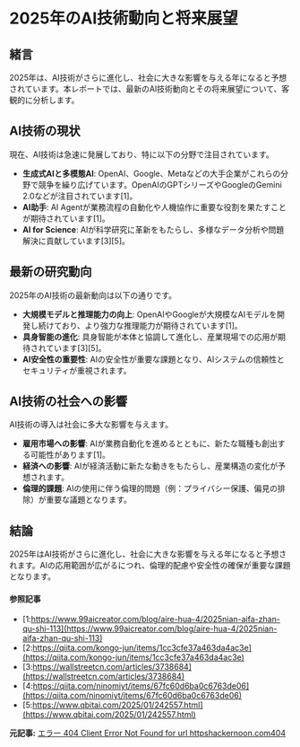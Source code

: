# 2025年のAI技術動向と将来展望

## 緒言

2025年は、AI技術がさらに進化し、社会に大きな影響を与える年になると予想されています。本レポートでは、最新のAI技術動向とその将来展望について、客観的に分析します。

## AI技術の現状

現在、AI技術は急速に発展しており、特に以下の分野で注目されています。

- **生成式AIと多模態AI**: OpenAI、Google、Metaなどの大手企業がこれらの分野で競争を繰り広げています。OpenAIのGPTシリーズやGoogleのGemini 2.0などが注目されています[1]。
- **AI助手**: AI Agentが業務流程の自動化や人機協作に重要な役割を果たすことが期待されています[1]。
- **AI for Science**: AIが科学研究に革新をもたらし、多様なデータ分析や問題解決に貢献しています[3][5]。

## 最新の研究動向

2025年のAI技術の最新動向は以下の通りです。

- **大規模モデルと推理能力の向上**: OpenAIやGoogleが大規模なAIモデルを開発し続けており、より強力な推理能力が期待されています[1]。
- **具身智能の進化**: 具身智能が本体と協調して進化し、産業現場での応用が期待されています[3][5]。
- **AI安全性の重要性**: AIの安全性が重要な課題となり、AIシステムの信頼性とセキュリティが重視されます。

## AI技術の社会への影響

AI技術の導入は社会に多大な影響を与えます。

- **雇用市場への影響**: AIが業務自動化を進めるとともに、新たな職種も創出する可能性があります[1]。
- **経済への影響**: AIが経済活動に新たな動きをもたらし、産業構造の変化が予想されます。
- **倫理的課題**: AIの使用に伴う倫理的問題（例：プライバシー保護、偏見の排除）が重要な議題となります。

## 結論

2025年はAI技術がさらに進化し、社会に大きな影響を与える年になると予想されます。AIの応用範囲が広がるにつれ、倫理的配慮や安全性の確保が重要な課題となります。

#### 参照記事
- [1:https://www.99aicreator.com/blog/aire-hua-4/2025nian-aifa-zhan-qu-shi-113](https://www.99aicreator.com/blog/aire-hua-4/2025nian-aifa-zhan-qu-shi-113)
- [2:https://qiita.com/kongo-jun/items/1cc3cfe37a463da4ac3e](https://qiita.com/kongo-jun/items/1cc3cfe37a463da4ac3e)
- [3:https://wallstreetcn.com/articles/3738684](https://wallstreetcn.com/articles/3738684)
- [4:https://qiita.com/ninomiyt/items/67fc60d6ba0c6763de06](https://qiita.com/ninomiyt/items/67fc60d6ba0c6763de06)
- [5:https://www.qbitai.com/2025/01/242557.html](https://www.qbitai.com/2025/01/242557.html)


**元記事:** [エラー 404 Client Error Not Found for url httpshackernoon.com404](https://hackernoon.com/generative-ai-is-playing-a-big-role-in-open-banking)